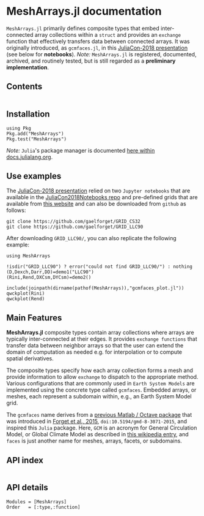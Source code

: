 # MeshArrays.jl documentation

`MeshArrays.jl` primarily defines composite types that embed inter-connected array collections within a `struct` and provides an `exchange` function that effectively transfers data between connected arrays. It was originally introduced, as `gcmfaces.jl`, in this [JuliaCon-2018 presentation](https://youtu.be/RDxAy_zSUvg) (see below for **notebooks**). _Note:_ `MeshArrays.jl` is registered, documented, archived, and routinely tested, but is still regarded as a **preliminary implementation**.

## Contents

```@contents
```

## Installation

```
using Pkg
Pkg.add("MeshArrays")
Pkg.test("MeshArrays")
```
_Note:_ `Julia`'s package manager is documented [here within docs.julialang.org](https://docs.julialang.org/en/stable/stdlib/Pkg/).

## Use examples

The [JuliaCon-2018 presentation](https://youtu.be/RDxAy_zSUvg) relied on two `Jupyter notebooks` that are available in the [JuliaCon2018Notebooks repo](https://github.com/gaelforget/JuliaCon2018Notebooks.git) and pre-defined grids that are available from [this website](http://mit.ecco-group.org/opendap/gforget/grid_examples/contents.html) and can also be downloaded from `github` as follows:

```
git clone https://github.com/gaelforget/GRID_CS32
git clone https://github.com/gaelforget/GRID_LLC90
```

After downloading `GRID_LLC90/`, you can also replicate the following example:

```
using MeshArrays

!isdir("GRID_LLC90") ? error("could not find GRID_LLC90/") : nothing
(D,Dexch,Darr,DD)=demo1("LLC90")
(Rini,Rend,DXCsm,DYCsm)=demo2()

include(joinpath(dirname(pathof(MeshArrays)),"gcmfaces_plot.jl"))
qwckplot(Rini)
qwckplot(Rend)
```

## Main Features

**MeshArrays.jl** composite types contain array collections where arrays are typically inter-connected at their edges. It provides `exchange functions` that transfer data between neighbor arrays so that the user can extend the domain of computation as needed e.g. for interpolation or to compute spatial derivatives.

The composite types specify how each array collection forms a mesh and provide information to allow `exchange` to dispatch to the appropriate method. Various configurations that are commonly used in `Earth System Models` are implemented using the concrete type called `gcmfaces`. Embedded arrays, or meshes, each represent a subdomain within, e.g., an Earth System Model grid.

The `gcmfaces` name derives from a [previous Matlab / Octave package](https://gcmfaces.readthedocs.io/en/latest/) that was introduced in [Forget et al., 2015](http://www.geosci-model-dev.net/8/3071/2015/), `doi:10.5194/gmd-8-3071-2015`, and inspired this `Julia` package. Here, `GCM` is an acronym for General Circulation Model, or Global Climate Model as described in [this wikipedia entry](https://en.wikipedia.org/wiki/General_circulation_model), and `faces` is just another name for meshes, arrays, facets, or subdomains.

## API index

```@index
```

## API details

```@autodocs
Modules = [MeshArrays]
Order   = [:type,:function]
```
